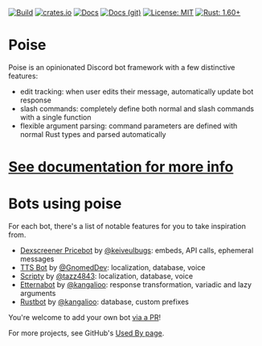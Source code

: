 [![Build](https://img.shields.io/github/workflow/status/kangalioo/poise/CI)](https://kangalioo.github.io/poise/)
[![crates.io](https://img.shields.io/crates/v/poise.svg)](https://crates.io/crates/poise)
[![Docs](https://img.shields.io/badge/docs-online-informational)](https://docs.rs/poise/)
[![Docs (git)](https://img.shields.io/badge/docs%20%28git%29-online-informational)](https://kangalioo.github.io/poise/)
[![License: MIT](https://img.shields.io/badge/license-MIT-yellow.svg)](https://opensource.org/licenses/MIT)
[![Rust: 1.60+](https://img.shields.io/badge/rust-1.60+-93450a)](https://blog.rust-lang.org/2022/04/07/Rust-1.60.0.html)

# Poise
Poise is an opinionated Discord bot framework with a few distinctive features:
- edit tracking: when user edits their message, automatically update bot response 
- slash commands: completely define both normal and slash commands with a single function
- flexible argument parsing: command parameters are defined with normal Rust types and parsed automatically

# [See documentation for more info](https://docs.rs/poise/)

# Bots using poise

For each bot, there's a list of notable features for you to take inspiration from.

- [Dexscreener Pricebot](https://github.com/keiveulbugs/Dexscreener_pricebot) by [@keiveulbugs](https://github.com/keiveulbugs): embeds, API calls, ephemeral messages
- [TTS Bot](https://github.com/Discord-TTS/Bot/) by [@GnomedDev](https://github.com/GnomedDev): localization, database, voice
- [Scripty](https://github.com/scripty-bot/scripty) by [@tazz4843](https://github.com/tazz4843): localization, database, voice
- [Etternabot](https://github.com/kangalioo/Etternabot) by [@kangalioo](https://github.com/kangalioo): response transformation, variadic and lazy arguments
- [Rustbot](https://github.com/kangalioo/rustbot) by [@kangalioo](https://github.com/kangalioo): database, custom prefixes

You're welcome to add your own bot [via a PR](https://github.com/kangalioo/poise/compare)!

For more projects, see GitHub's [Used By page](https://github.com/kangalioo/poise/network/dependents).
